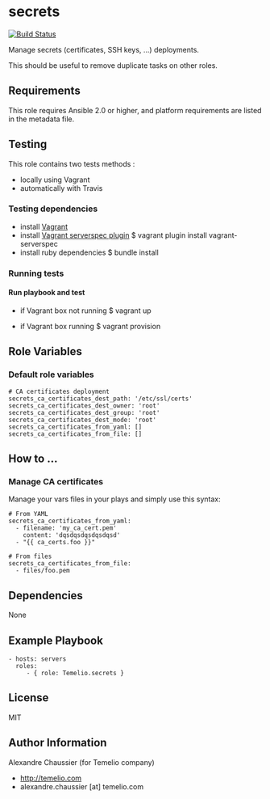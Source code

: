 # secrets

[![Build Status](https://travis-ci.org/Temelio/ansible-role-secrets.svg?branch=master)](https://travis-ci.org/Temelio/ansible-role-secrets)

Manage secrets (certificates, SSH keys, ...) deployments.

 This should be useful to remove duplicate tasks on other roles.

## Requirements

This role requires Ansible 2.0 or higher,
and platform requirements are listed in the metadata file.

## Testing

This role contains two tests methods :
- locally using Vagrant
- automatically with Travis

### Testing dependencies
- install [Vagrant](https://www.vagrantup.com)
- install [Vagrant serverspec plugin](https://github.com/jvoorhis/vagrant-serverspec)
    $ vagrant plugin install vagrant-serverspec
- install ruby dependencies
    $ bundle install

### Running tests

#### Run playbook and test

- if Vagrant box not running
    $ vagrant up

- if Vagrant box running
    $ vagrant provision

## Role Variables

### Default role variables

    # CA certificates deployment
    secrets_ca_certificates_dest_path: '/etc/ssl/certs'
    secrets_ca_certificates_dest_owner: 'root'
    secrets_ca_certificates_dest_group: 'root'
    secrets_ca_certificates_dest_mode: 'root'
    secrets_ca_certificates_from_yaml: []
    secrets_ca_certificates_from_file: []

## How to ...

### Manage CA certificates

Manage your vars files in your plays and simply use this syntax:

    # From YAML
    secrets_ca_certificates_from_yaml:
      - filename: 'my_ca_cert.pem'
        content: 'dqsdqsdqsdqsdqsd'
      - "{{ ca_certs.foo }}"

    # From files
    secrets_ca_certificates_from_file:
      - files/foo.pem

## Dependencies

None

## Example Playbook

    - hosts: servers
      roles:
         - { role: Temelio.secrets }

## License

MIT

## Author Information

Alexandre Chaussier (for Temelio company)
- http://temelio.com
- alexandre.chaussier [at] temelio.com

